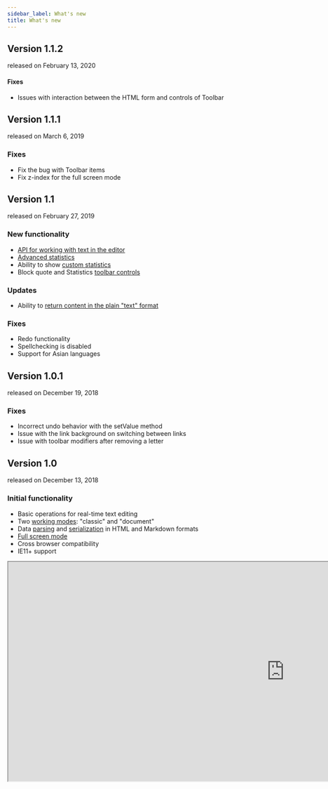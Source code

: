 ```yaml
---
sidebar_label: What's new
title: What's new
---
```


<!-- <style>
.rel_date{
	color: #a0a0a0;
    font-size: 13px;
    margin-left: 20px;
}
</style> -->

Version 1.1.2
---------------

<span class="rel_date">released on February 13, 2020</span>

#### Fixes

- Issues with interaction between the HTML form and controls of Toolbar

Version 1.1.1
---------------

<span class="rel_date">released on March 6, 2019</span>

### Fixes

- Fix the bug with Toolbar items
- Fix z-index for the full screen mode 


Version 1.1
-------------

<span class="rel_date">released on February 27, 2019</span>

### New functionality

- [API for working with text in the editor](guides/working_with_richtext.md#editorapi) 
- [Advanced statistics](guides/working_with_richtext.md#statistics)
- Ability to show [custom statistics](guides/working_with_richtext.md#customstats)
- Block quote and Statistics [toolbar controls](guides/configuration.md#toolbar) 

### Updates

- Ability to [return content in the plain "text" format](api/richtext_getvalue.md) 

### Fixes

- Redo functionality
- Spellchecking is disabled
- Support for Asian languages

Version 1.0.1 
----------------

<span class="rel_date">released on December 19, 2018</span>

### Fixes

- Incorrect undo behavior with the setValue method
- Issue with the link background on switching between links 
- Issue with toolbar modifiers after removing a letter


Version 1.0 
----------------

<span class="rel_date">released on December 13, 2018</span>

### Initial functionality

- Basic operations for real-time text editing 
- Two [working modes](guides/configuration.md#workingmodes): "classic" and "document"
- Data [parsing](loading_data.md) and [serialization](guides/working_with_richtext.md#gettingcontentfromeditor) in HTML and Markdown formats
- [Full screen mode](guides/working_with_richtext.md#fullscreenmode)
- Cross browser compatibility
- IE11+ support

<iframe src="https://snippet.dhtmlx.com/5ign6fyy?mode=result" style="width:1260px; height:500px"/>
